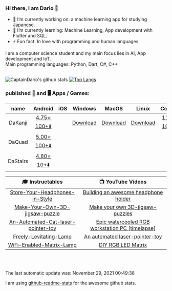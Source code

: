 <!-- Do NOT change the README.md it will be overwritten AUTOMATICALLY -->
<!-- Only change the README_template.md -->
### Hi there, I am Dario 👋


- 🔭 I’m currently working on: a machine learning app for studying Japanese.
- 🌱 I’m currently learning: Machine Learning, App development with Flutter and SQL.
- ⚡ Fun fact: In love with programming and human languages.


I am a computer science student and my main focus lies in AI, App development and IoT. </br>
Main programming languages: Python, Dart, C#, C++ </br>
</br>

![CaptainDario's github stats](https://github-readme-stats-1-silk.vercel.app/api?username=captaindario&count_private=true)
[![Top Langs](https://github-readme-stats-1-silk.vercel.app/api/top-langs/?username=captaindario&hide=g-code,Jupyter%20Notebook,Tex&langs_count=10&layout=compact)](https://github.com/captaindario/github-readme-stats)

### published 📱 and 🖥️ Apps / Games:
|   name   |                   Android              |  iOS  |         Windows         |          MacOS          |          Linux          |                      Code                         |
| :------: | :------------------------------------: | :---: | :---------------------: | :---------------------: | :---------------------: | :-----------------------------------------------: |
| DaKanji  | [4.75⭐ 100+️⬇️][DaKanjiA]    |       | [Download][DaKanjiW] | [Download][DaKanjiM] | [Download][DaKanjiL] | [11⭐][DaKanjiMC] [16⭐][DaKanjiDC] |
| DaQuad   | [5.00⭐ 100+️⬇️][DaQuadA]       |       |                         |                         |                         |                                                   |
| DaStairs | [4.80⭐ 10+️⬇️][DaStairsA] |       |                         |                         |                         |                                                   


| 🎓 Instructables | 📺 YouTube Videos |
| :-----: | :-----: |
| [Store-Your-Headphones-in-Style](https://www.instructables.com/Store-Your-Headphones-in-Style/) | [Building an awesome headphone holder](https://www.youtube.com/v/rAv23blQrkI?version=3) | 
| [Make-Your-Own-3D-jigsaw-puzzle](https://www.instructables.com/Make-Your-Own-3D-jigsaw-puzzle/) | [Make your own 3D-jigsaw-puzzles](https://www.youtube.com/v/Sl4_0uPr6Pk?version=3) |
| [An-Automated-Cat-laser-pointer-toy](https://www.instructables.com/An-Automated-Cat-laser-pointer-toy/) | [Epic watercooled RGB workstation PC [timelapse]](https://www.youtube.com/v/nSBbka363sI?version=3) |
| [Freely-Levitating-Lamp](https://www.instructables.com/Freely-Levitating-Lamp/) | [An automated laser-pointer-toy](https://www.youtube.com/v/vp5igMt3IM0?version=3) |
| [WiFi-Enabled-Matrix-Lamp](https://www.instructables.com/WiFi-Enabled-Matrix-Lamp/) | [DIY RGB LED Matrix](https://www.youtube.com/v/JtgvVUUX6ng?version=3) |


</br>
</br>

The last automatic update was: November 29, 2021 00:49:38

I am using [github-readme-stats](https://www.github.com/anuraghazra/github-readme-stats/) for the awesome github stats. <br/>



[DaQuadA]:   https://play.google.com/store/apps/details?id=com.DaAppLab.DaQuad

[DaStairsA]: https://play.google.com/store/apps/details?id=com.DaAppLab.DaStairs

[DaKanjiA]: https://play.google.com/store/apps/details?id=com.DaAppLab.DaKanjiRecognizer
[DaKanjiW]: https://www.microsoft.com/de-de/p/dakanji/9n08051t2xtv?cid=storebadge&ocid=badge&rtc=1&activetab=pivot:overviewtab
[DaKanjiM]: https://github.com/CaptainDario/DaKanji-Desktop/releases
[DaKanjiL]: https://github.com/CaptainDario/DaKanji-Desktop/releases
[DaKanjiDC]: https://github.com/CaptainDario/DaKanji-Desktop/
[DaKanjiMC]: https://github.com/CaptainDario/DaKanji-Mobile/

